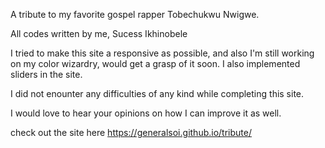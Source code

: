 A tribute to my favorite gospel rapper Tobechukwu Nwigwe. 

All codes written by me, Sucess Ikhinobele 

I tried to make this site a responsive as possible, and also I'm still working 
on my color wizardry, would get a grasp of it soon. I also implemented sliders 
in the site. 

I did not enounter any difficulties of any kind while completing this site. 

I would love to hear your opinions on how I can improve it as well. 

check out the site here https://generalsoi.github.io/tribute/
